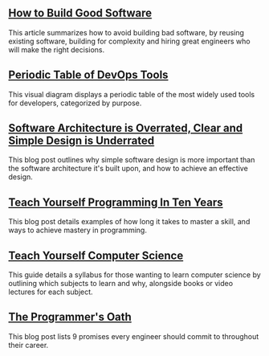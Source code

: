## [How to Build Good Software](https://www.csc.gov.sg/articles/how-to-build-good-software)
This article summarizes how to avoid building bad software, by reusing existing software, building for complexity and hiring great engineers who will make the right decisions.

## [Periodic Table of DevOps Tools](https://digital.ai/periodic-table-of-devops-tools)
This visual diagram displays a periodic table of the most widely used tools for developers, categorized by purpose.

## [Software Architecture is Overrated, Clear and Simple Design is Underrated](https://blog.pragmaticengineer.com/software-architecture-is-overrated/)
This blog post outlines why simple software design is more important than the software architecture it's built upon, and how to achieve an effective design.

## [Teach Yourself Programming In Ten Years](https://norvig.com/21-days.html)
This blog post details examples of how long it takes to master a skill, and ways to achieve mastery in programming.

## [Teach Yourself Computer Science](https://teachyourselfcs.com/)
This guide details a syllabus for those wanting to learn computer science by outlining which subjects to learn and why, alongside books or video lectures for each subject.

## [The Programmer's Oath](https://blog.cleancoder.com/uncle-bob/2015/11/18/TheProgrammersOath.html)
This blog post lists 9 promises every engineer should commit to throughout their career.

